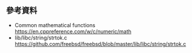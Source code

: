 ## 參考資料
- Common mathematical functions
  <br>https://en.cppreference.com/w/c/numeric/math
- lib/libc/string/strtok.c
  <br>https://github.com/freebsd/freebsd/blob/master/lib/libc/string/strtok.c
